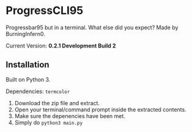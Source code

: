 # ProgressCLI95

Progressbar95 but in a terminal. What else did you expect? Made by BurningInfern0.

Current Version: **0.2.1 Development Build 2**

## Installation

Built on Python 3.

Dependencies: ```termcolor```

1. Download the zip file and extract.
2. Open your terminal/command prompt inside the extracted contents.
3. Make sure the depenencies have been met.
4. Simply do ```python3 main.py```
